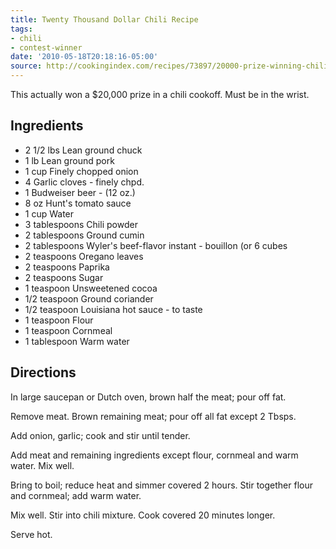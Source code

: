 ```yaml
---
title: Twenty Thousand Dollar Chili Recipe
tags:
- chili
- contest-winner
date: '2010-05-18T20:18:16-05:00'
source: http://cookingindex.com/recipes/73897/20000-prize-winning-chili.htm
---
```

This actually won a $20,000 prize in a chili cookoff. Must be in the wrist.


## Ingredients

-  2 1/2 lbs Lean ground chuck
-  1 lb Lean ground pork
-  1 cup Finely chopped onion
-  4 Garlic cloves - finely chpd.
-  1 Budweiser beer - (12 oz.)
-  8 oz Hunt's tomato sauce
-  1 cup Water
-  3 tablespoons Chili powder
-  2 tablespoons Ground cumin
-  2 tablespoons Wyler's beef-flavor instant - bouillon (or 6 cubes
-  2 teaspoons Oregano leaves
-  2 teaspoons Paprika
-  2 teaspoons Sugar
-  1 teaspoon Unsweetened cocoa
-  1/2 teaspoon Ground coriander
-  1/2 teaspoon Louisiana hot sauce - to taste
-  1 teaspoon Flour
-  1 teaspoon Cornmeal
-  1 tablespoon Warm water


## Directions

In large saucepan or Dutch oven, brown half the meat; pour off fat.

Remove meat. Brown remaining meat; pour off all fat except 2 Tbsps.

Add onion, garlic; cook and stir until tender.

Add meat and remaining ingredients except flour, cornmeal and warm water. Mix well.

Bring to boil; reduce heat and simmer covered 2 hours. Stir together flour and cornmeal; add warm water.

Mix well. Stir into chili mixture. Cook covered 20 minutes longer.

Serve hot.
